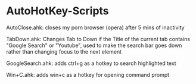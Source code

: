 # AutoHotKey-Scripts
AutoClose.ahk: closes my porn browser (opera) after 5 mins of inactivity

TabDown.ahk: Changes Tab to Down if the Title of the current tab contains "Google Search" or "Youtube", used to make the search bar goes down rather than changing focus to the next element

GoogleSearch.ahk: adds ctrl+g as a hotkey to search highlighted text

Win+C.ahk: adds win+c as a hotkey for opening command prompt

